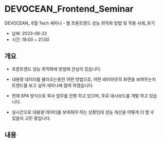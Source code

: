 # DEVOCEAN_Frontend_Seminar
DEVOCEAN_ 6월 Tech 세미나 - 웹 프론트엔드 성능 최적화 방법 및 적용 사례_후기

* 날짜: 2023-06-22
* 시간: 19:00 ~ 21:00

개요
-----
* 프론트엔드 성능 최적화에 방법에 관심이 있습니다.
* 대용량 데이터를 불러오는동안 어떤 방법으로, 어떤 레이아웃의  화면을 보여주는지 트렌드를 보고 싶어 세미나에 참여 하였습니다.

* 현재 SPA 방식으로 회사 업무를 진행 하고 있으며, 주로 대시보드를 개발 하고 있습니다.
* 실시간으로 대용량 데이터를 보여줘야 하는 상황인데 성능 개선을 어떻게 더 할 수 있을지 고민 중입니다.
 
내용
-----------------------


